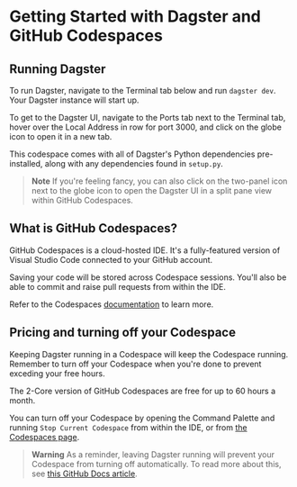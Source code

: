 # Getting Started with Dagster and GitHub Codespaces

## Running Dagster

To run Dagster, navigate to the Terminal tab below and run `dagster dev`. Your Dagster instance will start up.

To get to the Dagster UI, navigate to the Ports tab next to the Terminal tab, hover over the Local Address in row for port 3000, and click on the globe icon to open it in a new tab.

This codespace comes with all of Dagster's Python dependencies pre-installed, along with any dependencies found in `setup.py`.

> **Note**
> If you're feeling fancy, you can also click on the two-panel icon next to the globe icon to open the Dagster UI in a split pane view within GitHub Codespaces.

## What is GitHub Codespaces?

GitHub Codespaces is a cloud-hosted IDE. It's a fully-featured version of Visual Studio Code connected to your GitHub account.

Saving your code will be stored across Codespace sessions. You'll also be able to commit and raise pull requests from within the IDE.

Refer to the Codespaces [documentation](https://docs.github.com/en/codespaces) to learn more.

## Pricing and turning off your Codespace

Keeping Dagster running in a Codespace will keep the Codespace running. Remember to turn off your Codespace when you're done to prevent exceding your free hours.

The 2-Core version of GitHub Codespaces are free for up to 60 hours a month.

You can turn off your Codespace by opening the Command Palette and running `Stop Current Codespace` from within the IDE, or from [the Codespaces page](www.github.com/codespaces).

> **Warning**
> As a reminder, leaving Dagster running will prevent your Codespace from turning off automatically. To read more about this, see [this GitHub Docs article](https://docs.github.com/en/codespaces/developing-in-codespaces/stopping-and-starting-a-codespace).